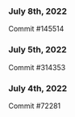 ### July 8th, 2022

Commit #145514

### July 5th, 2022

Commit #314353


### July 4th, 2022

Commit #72281
